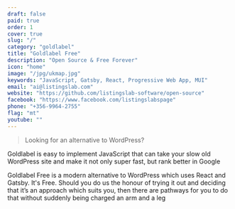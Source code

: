 ```yaml
---
draft: false
paid: true
order: 1
cover: true
slug: "/"
category: "goldlabel"
title: "Goldlabel Free"
description: "Open Source & Free Forever"
icon: "home"
image: "/jpg/ukmap.jpg"
keywords: "JavaScript, Gatsby, React, Progressive Web App, MUI"
email: "ai@listingslab.com"
website: "https://github.com/listingslab-software/open-source"
facebook: "https://www.facebook.com/listingslabspage"
phone: "+356-9964-2755"
flag: "mt"
youtube: ""
---
```

> Looking for an alternative to WordPress?

Goldlabel is easy to implement JavaScript that can take your slow old WordPress site and make it not only super fast, but rank better in Google

Goldlabel Free is a modern alternative to WordPress which uses React and Gatsby. It's Free. Should you do us the honour of trying it out and deciding that it’s an approach which suits you, then there are pathways for you to do that without suddenly being charged an arm and a leg

